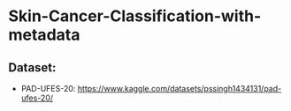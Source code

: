 # Skin-Cancer-Classification-with-metadata

## Dataset:
- PAD-UFES-20: https://www.kaggle.com/datasets/pssingh1434131/pad-ufes-20/